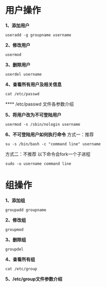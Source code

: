 用户操作
==
**1、添加用户**
```shell
useradd -g groupname username
```
**2、修改用户**
```shell
usermod 
```

**3、删除用户**
```shell
userdel username
```

**4、查看所有用户及相关信息**
```shell
cat /etc/passwd
```
**** /etc/passwd 文件各参数介绍 

**5、将用户改为不可登陆用户**
```shell
usermod -s /sbin/nologin username
```

**6、不可登陆用户如何执行命令**
方式一：推荐

```shell
su -s /bin/bash -c "command line" username
```
方式二：不推荐    以下命令会fork一个子进程
```shell
sudo -u username command line 
```
组操作
==
**1、添加组**

```shell
groupadd groupname
```
**2、修改组**
```shell
groupmod
```
**3、删除组**
```shell
groupdel
```
**4、查看所有组**
```shell
cat /etc/group
```
**5、/etc/group文件参数介绍**
